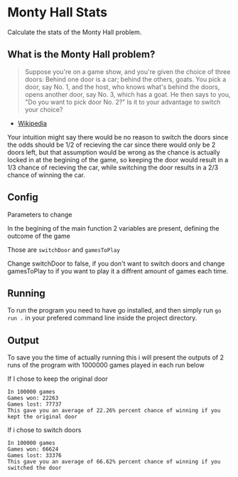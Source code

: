 # Monty Hall Stats
Calculate the stats of the Monty Hall problem.

## What is the Monty Hall problem?
> Suppose you're on a game show, and you're given the choice of three doors: Behind one door is a car; behind the others, goats. You pick a door, say No. 1, and the host, who knows what's behind the doors, opens another door, say No. 3, which has a goat. He then says to you, "Do you want to pick door No. 2?" Is it to your advantage to switch your choice?
- [Wikipedia](https://en.wikipedia.org/wiki/Monty_Hall_problem)

Your intuition might say there would be no reason to switch the doors since the odds should be 1/2 of recieving the car since there would only be 2 doors left, but that assumption would be wrong as the chance is actually locked in at the begining of the game, so keeping the door would result in a 1/3 chance of recieving the car, while switching the door results in a 2/3 chance of winning the car. 

## Config

Parameters to change

In the begining of the main function 2 variables are present, defining the outcome of the game

Those are `switchDoor` and `gamesToPlay`

Change switchDoor to false, if you don't want to switch doors and change gamesToPlay to if you want to play it a diffrent amount of games each time.


## Running
To run the program you need to have go installed, and then simply run `go run .` in your prefered command line inside the project directory.

## Output
To save you the time of actually running this i will present the outputs of 2 runs of the program with 1000000 games played in each run below

If I chose to keep the original door
```
In 100000 games
Games won: 22263
Games lost: 77737
This gave you an average of 22.26% percent chance of winning if you kept the original door
```

If i chose to switch doors
```
In 100000 games
Games won: 66624
Games lost: 33376
This gave you an average of 66.62% percent chance of winning if you switched the door
```


